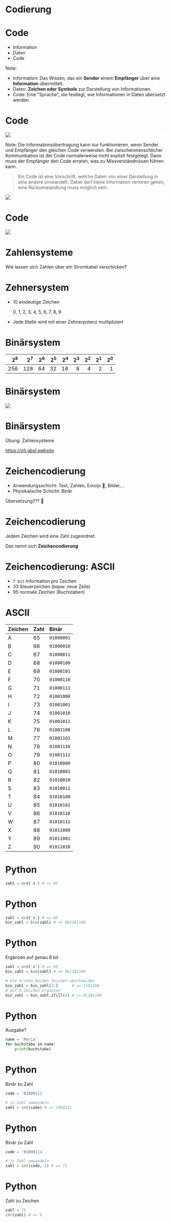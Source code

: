 # Codierung



# Code

- Information
- Daten
- Code

Note:
- Information: Das Wissen, das ein **Sender** einem **Empfänger** über eine **Information** übermittelt.
- Daten: **Zeichen oder Symbole** zur Darstellung von Informationen.
- Code: Eine "Sprache", die festlegt, wie Informationen in Daten übersetzt werden.


# Code

<div class="full" style="background: white">

![](images/code.svg)
</div>

Note:
Die Informationsübertragung kann nur funktionieren, wenn Sender und Empfänger den gleichen Code verwenden. Bei zwischenmenschlicher Kommunikation ist der Code normalerweise nicht explizit festgelegt. Dann muss der Empfänger den Code erraten, was zu Missverständnissen führen kann.


> Ein Code ist eine Vorschrift, welche Daten von einer Darstellung in eine andere umwandelt.
> Dabei darf keine Information verloren gehen, eine Rückumwandlung muss möglich sein.

<div class="full" style="background: white">

![](images/code-1.svg)
</div>


# Code
<div class="full">

![](images/codes_overview.png)
</div>



# Zahlensysteme

Wie lassen sich Zahlen über ein Stromkabel verschicken?


# Zehnersystem

- 10 eindeutige Zeichen

    0, 1, 2, 3, 4, 5, 6, 7, 8, 9
- Jede Stelle wird mit einer Zehnerpotenz multipliziert


# Binärsystem

| $2^8$ | $2^7$ | $2^6$ | $2^5$ | $2^4$ | $2^3$ | $2^2$ | $2^1$ | $2^0$ |
| ----: | ----: | ----: | ----: | ----: | ----: | ----: | ----: | ----: |
|   256 |   128 |    64 |    32 |    16 |     8 |     4 |     2 |     1 |


# Binärsystem

<div class="full">

![](images/Dezimal2Bin.png)
</div>

# Binärsystem

Übung: Zahlensysteme

https://ofi.gbsl.website



# Zeichencodierung

- Anwendungsschicht: Text, Zahlen, Emoijs 🤪, Bilder,...
- Physikalische Schicht: Binär

Übersetzung??? 🤔


# Zeichencodierung

Jedem Zeichen wird eine Zahl zugeordnet.

Das nennt sich **Zeichencodierung**


# Zeichencodierung: ASCII

- `7 bit` Information pro Zeichen
- 33 Steuerzeichen (bspw. neue Zeile)
- 95 normale Zeichen (Buchstaben)


# ASCII

| Zeichen | Zahl | Binär      |
| :------ | :--- | :--------- |
| A       | 65   | `01000001` |
| B       | 66   | `01000010` |
| C       | 67   | `01000011` |
| D       | 68   | `01000100` |
| E       | 69   | `01000101` |
| F       | 70   | `01000110` |
| G       | 71   | `01000111` |
| H       | 72   | `01001000` |
| I       | 73   | `01001001` |
| J       | 74   | `01001010` |
| K       | 75   | `01001011` |
| L       | 76   | `01001100` |
| M       | 77   | `01001101` |
| N       | 78   | `01001110` |
| O       | 79   | `01001111` |
| P       | 80   | `01010000` |
| Q       | 81   | `01010001` |
| R       | 82   | `01010010` |
| S       | 83   | `01010011` |
| T       | 84   | `01010100` |
| U       | 85   | `01010101` |
| V       | 86   | `01010110` |
| W       | 87   | `01010111` |
| X       | 88   | `01011000` |
| Y       | 89   | `01011001` |
| Z       | 90   | `01011010` |



# Python

```py
zahl = ord('A') # => 65
```


# Python

```py
zahl = ord('A') # => 65
bin_zahl = bin(zahl) # => 0b1101100
```


# Python

Ergänzen auf genau 8 bit

```py
zahl = ord('A') # => 65
bin_zahl = bin(zahl) # => 0b1101100

# die ersten beiden Zeichen abschneiden
bin_zahl = bin_zahl[2:]      # => 1101100
# auf 8 Zeichen ergänzen
bin_zahl = bin_zahl.zfill(8) # => 01101100
```


# Python

Ausgabe?

```py
name = 'Maria'
for buchstabe in name:
    print(buchstabe)
```



# Python

Binär zu Zahl

```py
code = '01000111'

# in Zahl umwandeln
zahl = int(code) # => 1000111
```


# Python

Binär zu Zahl

```py
code = '01000111'

# in Zahl umwandeln
zahl = int(code, 2) # => 71
```


# Python

Zahl zu Zeichen

```py
zahl = 71
chr(zahl) # => G
```